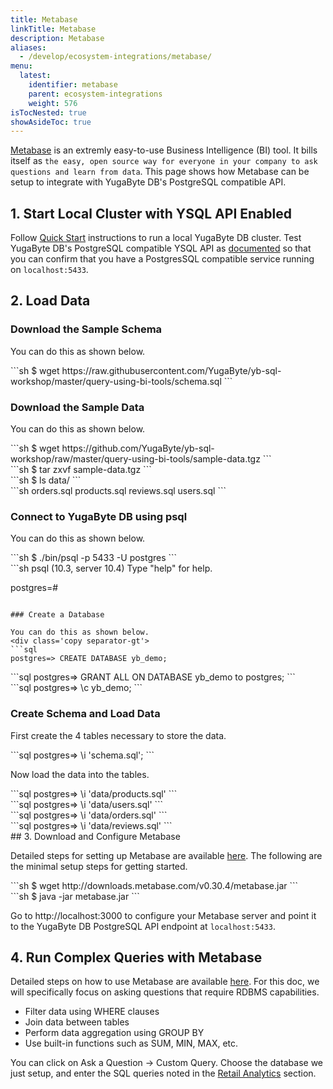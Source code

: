 ```yaml
---
title: Metabase
linkTitle: Metabase
description: Metabase
aliases:
  - /develop/ecosystem-integrations/metabase/
menu:
  latest:
    identifier: metabase
    parent: ecosystem-integrations
    weight: 576
isTocNested: true
showAsideToc: true
---
```


[Metabase](https://www.metabase.com/) is an extremly easy-to-use Business Intelligence (BI) tool. It bills itself as `the easy, open source way for everyone in your company to ask questions and learn from data`. This page shows how Metabase can be setup to integrate with YugaByte DB's PostgreSQL compatible API.

## 1. Start Local Cluster with YSQL API Enabled

Follow [Quick Start](../../../quick-start/) instructions to run a local YugaByte DB cluster. Test YugaByte DB's PostgreSQL compatible YSQL API as [documented](../../../quick-start/test-postgresql/) so that you can confirm that you have a PostgresSQL compatible service running on `localhost:5433`. 

## 2. Load Data

### Download the Sample Schema

You can do this as shown below.
<div class='copy separator-dollar'>
```sh
$ wget https://raw.githubusercontent.com/YugaByte/yb-sql-workshop/master/query-using-bi-tools/schema.sql
```
</div>

### Download the Sample Data

You can do this as shown below.
<div class='copy separator-dollar'>
```sh
$ wget https://github.com/YugaByte/yb-sql-workshop/raw/master/query-using-bi-tools/sample-data.tgz
```
</div>
<div class='copy separator-dollar'>
```sh
$ tar zxvf sample-data.tgz
```
</div>
<div class='copy separator-dollar'>
```sh
$ ls data/
```
</div>
```sh
orders.sql	products.sql	reviews.sql	users.sql
```

### Connect to YugaByte DB using psql

You can do this as shown below.
<div class='copy separator-dollar'>
```sh
$ ./bin/psql -p 5433 -U postgres
```
</div>
```sh
psql (10.3, server 10.4)
Type "help" for help.

postgres=#
```

### Create a Database

You can do this as shown below.
<div class='copy separator-gt'>
```sql
postgres=> CREATE DATABASE yb_demo;
```
</div>
<div class='copy separator-gt'>
```sql
postgres=> GRANT ALL ON DATABASE yb_demo to postgres;
```
</div>
<div class='copy separator-gt'>
```sql
postgres=> \c yb_demo;
```
</div>

### Create Schema and Load Data

First create the 4 tables necessary to store the data.
<div class='copy separator-gt'>
```sql
postgres=> \i 'schema.sql';
```
</div>

Now load the data into the tables.
<div class='copy separator-gt'>
```sql
postgres=> \i 'data/products.sql'
```
</div>
<div class='copy separator-gt'>
```sql
postgres=> \i 'data/users.sql'
```
</div>
<div class='copy separator-gt'>
```sql
postgres=> \i 'data/orders.sql'
```
</div>
<div class='copy separator-gt'>
```sql
postgres=> \i 'data/reviews.sql'
```
</div>
## 3. Download and Configure Metabase

Detailed steps for setting up Metabase are available [here](https://www.metabase.com/docs/latest/setting-up-metabase.html). The following are the minimal setup steps for getting started.
<div class='copy separator-dollar'>
```sh
$ wget http://downloads.metabase.com/v0.30.4/metabase.jar
```
</div>
<div class='copy separator-dollar'>
```sh
$ java -jar metabase.jar
```
</div>

Go to http://localhost:3000 to configure your Metabase server and point it to the YugaByte DB PostgreSQL API endpoint at `localhost:5433`.

## 4. Run Complex Queries with Metabase

Detailed steps on how to use Metabase are available [here](https://www.metabase.com/docs/latest/getting-started.html). For this doc, we will specifically focus on asking questions that require RDBMS capabilities.

- Filter data using WHERE clauses
- Join data between tables
- Perform data aggregation using GROUP BY
- Use built-in functions such as SUM, MIN, MAX, etc.

You can click on Ask a Question -> Custom Query. Choose the database we just setup, and enter the SQL queries noted in the [Retail Analytics](../../realworld-apps/retail-analytics/) section.
